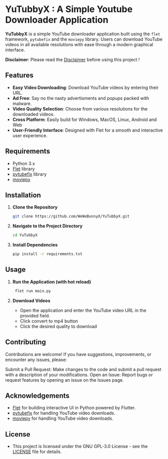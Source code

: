 # YuTubbyX : A Simple Youtube Downloader Application

**YuTubbyX** is a simple YouTube downloader application built using the `flet` framework, `pytubefix` and the `moviepy` library. Users can download YouTube videos in all available resolutions with ease through a modern graphical interface.

**Disclaimer**: Please read the [Disclaimer](DISCLAIMER.md) before using this project ! 

## Features

- **Easy Video Downloading**: Download YouTube videos by entering their URL.
- **Ad Free**: Say no the nasty advertisments and popups packed with malware.
- **Video Quality Selection**: Choose from various resolutions for the downloaded videos.
- **Cross Platform**: Easily build for Windows, MacOS, Linux, Android and Web
- **User-Friendly Interface**: Designed with Flet for a smooth and interactive user experience.

## Requirements

- Python 3.x
- [Flet](https://flet.dev/) library
- [pytubefix](https://github.com/JuanBindez/pytubefix) library
- [moviepy](https://github.com/Zulko/moviepy)

## Installation

1. **Clone the Repository**
   ```sh
   git clone https://github.com/WeWeBunnyX/YuTubbyX.git

2. **Navigate to the Project Directory**
   ```sh
   cd YuTubbyX

3. **Install Dependencies**
   ```sh
   pip install -r requirements.txt

 ## Usage
   
1. **Run the Application (with hot reload)**
   ```sh
    flet run main.py
   
2. **Download Videos**

   - Open the application and enter the YouTube video URL in the provided field.
   - Click convert to mp4 button
   - Click the desired quality to download

 ## Contributing
 Contributions are welcome! If you have suggestions, improvements, or encounter any issues, please:

 Submit a Pull Request: Make changes to the code and submit a pull request with a description of your modifications.
 Open an Issue: Report bugs or request features by opening an issue on the Issues page.

## Acknowledgements
- [Flet](https://github.com/flet-dev/flet) for building interactive UI in Python powered by Flutter.
- [pytubefix](https://github.com/JuanBindez/pytubefix) for handling YouTube video downloads.
- [moviepy](https://github.com/Zulko/moviepy) for handling YouTube video downloads.

## License
- This project is licensed under the GNU GPL-3.0 License - see the [LICENSE](LICENSE) file for details.



